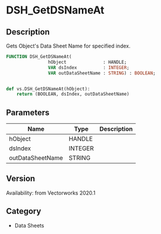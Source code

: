 # DSH_GetDSNameAt

## Description
Gets Object's Data Sheet Name for specified index.

```pascal
FUNCTION DSH_GetDSNameAt(
				hObject              : HANDLE;
				VAR dsIndex          : INTEGER;
				VAR outDataSheetName : STRING) : BOOLEAN;
```

```python

def vs.DSH_GetDSNameAt(hObject):
    return (BOOLEAN, dsIndex, outDataSheetName)
```

## Parameters
|Name|Type|Description|
|---|---|---|
|hObject|HANDLE||
|dsIndex|INTEGER||
|outDataSheetName|STRING||

## Version
Availability: from Vectorworks 2020.1
## Category
* Data Sheets

